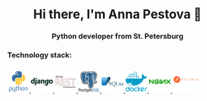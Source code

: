<h1 align="center">Hi there, I'm Anna Pestova 👋</h1>
<h3 align="center">Python developer from St. Petersburg</h3>
<h3>Technology stack:</h3>
<a href="https://www.python.org/">
  <img height="50" src="https://github.com/devicons/devicon/blob/master/icons/python/python-original-wordmark.svg" />
</a> 
<a href="https://docs.djangoproject.com/en/4.2/releases/3.2/">
  <img height="50" src="https://github.com/devicons/devicon/blob/master/icons/django/django-plain-wordmark.svg" />
</a>
<a href="https://www.django-rest-framework.org/">
  <img height="50" src="https://github.com/devicons/devicon/blob/master/icons/djangorest/djangorest-original-wordmark.svg" />
</a>
<a href="https://www.postgresql.org/">
  <img height="50" src="https://github.com/devicons/devicon/blob/master/icons/postgresql/postgresql-original-wordmark.svg" />
</a>
<a href="https://sqlite.org/">
  <img height="50" src="https://github.com/devicons/devicon/blob/master/icons/sqlite/sqlite-original-wordmark.svg" />
</a>
<a href="https://www.docker.com/">
  <img height="50" src="https://github.com/devicons/devicon/blob/master/icons/docker/docker-plain-wordmark.svg" />
</a>
<a href="https://nginx.org/">
  <img height="50" src="https://github.com/devicons/devicon/blob/master/icons/nginx/nginx-original.svg" /> 
</a>
<a href="https://www.postman.com/">
  <img height="60" src="https://github.com/devicons/devicon/blob/master/icons/postman/postman-original-wordmark.svg" />
</a>


<!--
**Anna9449/Anna9449** is a ✨ _special_ ✨ repository because its `README.md` (this file) appears on your GitHub profile.

Here are some ideas to get you started:

- 🔭 I’m currently working on ...
- 🌱 I’m currently learning ...
- 👯 I’m looking to collaborate on ...
- 🤔 I’m looking for help with ...
- 💬 Ask me about ...
- 📫 How to reach me: ...
- 😄 Pronouns: ...
- ⚡ Fun fact: ...
-->
